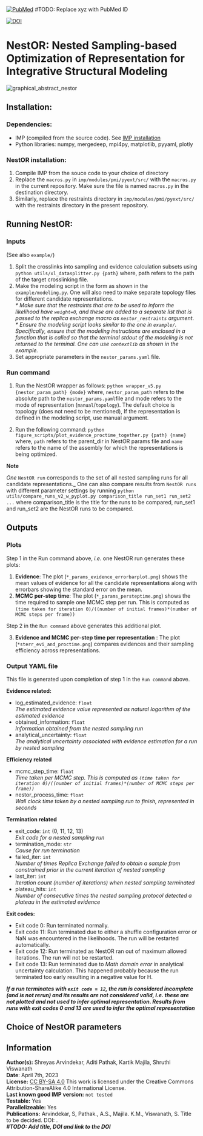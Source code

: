 [![PubMed](https://salilab.org/imp-systems/static/images/pubmed.png)](https://pubmed.ncbi.nlm.nih.gov/xyz/)     #TODO: Replace xyz with PubMed ID

[![DOI](https://zenodo.org/badge/DOI/10.5281/zenodo.10360718.svg)](https://doi.org/10.5281/zenodo.10360718) 

# **NestOR: Nested Sampling-based Optimization of Representation for Integrative Structural Modeling**

![graphical_abstract_nestor](https://github.com/isblab/nestor/assets/8314735/74b4aa65-1f64-45e1-89ac-5bcb69ecb27d)

## **Installation:**
### **Dependencies:**  
* IMP (compiled from the source code). See [IMP installation](https://github.com/salilab/imp)
* Python libraries: numpy, mergedeep, mpi4py, matplotlib, pyyaml, plotly
  
### **NestOR installation:**  
1. Compile IMP from the souce code to your choice of directory
2. Replace the `macros.py` in `imp/modules/pmi/pyext/src/` with the `macros.py` in the current repository. Make sure the file is named `macros.py` in the destination directory. 
3. Similarly, replace the restraints directory in `imp/modules/pmi/pyext/src/` with the restraints directory in the present repository.

## **Running NestOR:**

### Inputs 

(See also `example/`)
1. Split the crosslinks into sampling and evidence calculation subsets using `python utils/xl_datasplitter.py {path}` where, path refers to the path of the target crosslinking file.
2. Make the modeling script in the form as shown in the `example/modeling.py`. One will also need to make separate topology files for different candidate representations.  
   _* Make sure that the restraints that are to be used to inform the likelihood have `weight=0`, and these are added to a separate list that is passed to the replica exchange macro as `nestor_restraints` argument_.  
   _* Ensure the modeling script looks similar to the one in `example/`. Specifically, ensure that the modeling instructions are enclosed in a function that is called so that the terminal stdout of the modeling is not returned to the terminal. One can use `contextlib` as shown in the example._
4. Set appropriate parameters in the `nestor_params.yaml` file. 

### Run command

1. Run the NestOR wrapper as follows: 
```python wrapper_v5.py {nestor_param_path} {mode}```
where, `nestor_param_path` refers to the absolute path to the `nestor_params.yaml`file and mode refers to the mode of representation (`manual`/`topology`). The default choice is topology (does not need to be mentioned), If the representation is defined in the modeling script, use manual argument.

2. Run the following command: 
```python figure_scripts/plot_evidence_proctime_together.py {path} {name}```
where, `path` refers to the parent_dir in NestOR params file and `name` refers to the name of the assembly for which the representations is being optimized.

**Note**

_One_ `NestOR run` corresponds to the set of all nested sampling runs for all candidate representations._
One can also compare results from `NestOR runs` with different parameter settings by running `python utils/compare_runs_v2_w_pyplot.py comparison_title run_set1 run_set2 ...` where comparison_title is the title for the runs to be compared, run_set1 and run_set2 are the NestOR runs to be compared.

## Outputs 

### Plots

Step 1  in the Run command above, _i.e._ one NestOR run generates these plots: 

1. **Evidence**: The plot (`*_params_evidence_errorbarplot.png`) shows the mean values of evidence for all the candidate representations along with errorbars showing the standard error on the mean.
2. **MCMC per-step time**: The plot (`*_params_persteptime.png`) shows the time required to sample one MCMC step per run. This is computed as `(time taken for iteration 0)/((number of initial frames)*(number of MCMC steps per frame))`

Step 2 in the `Run command` above generates this additional plot. 

3. **Evidence and MCMC per-step time per representation** : The plot (`*sterr_evi_and_proctime.png`) compares evidences and their sampling efficiency across representations.

### Output YAML file

This file is generated upon completion of step 1 in the `Run command` above. 

**Evidence related:**  
- log_estimated_evidence: `float`  
    _The estimated evidence value represented as natural logarithm of the estimated evidence_
- obtained_information: `float`  
    _Information obtained from the nested sampling run_
- analytical_uncertainty: `float`  
    _The analytical uncertainty associated with evidence estimation for a run by nested sampling_

**Efficiency related**   
- mcmc_step_time: `float`  
    _Time taken per MCMC step. This is computed as `(time taken for iteration 0)/((number of initial frames)*(number of MCMC steps per frame))`_
- nestor_process_time: `float`  
    _Wall clock time taken by a nested sampling run to finish, represented in seconds_

**Termination related** 
- exit_code: `int` (0, 11, 12, 13)  
    _Exit code for a nested sampling run_
- termination_mode: `str`  
    _Cause for run termination_
- failed_iter: `int`  
    _Number of times Replica Exchange failed to obtain a sample from constrained prior in the current iteration of nested sampling_
- last_iter: `int`  
    _Iteration count (number of iterations) when nested sampling terminated_
- plateau_hits: `int`  
    _Number of consecutive times the nested sampling protocol detected a plateau in the estimated evidence_

**Exit codes:**  
- Exit code 0: Run terminated normally.  
- Exit code 11: Run terminated due to either a shuffle configuration error or NaN was encountered in the likelihoods. The run will be restarted automatically.  
- Exit code 12: Run terminated as NestOR ran out of maximum allowed iterations. The run will not be restarted.  
- Exit code 13: Run  terminated due to *Math domain error* in analytical uncertainty calculation. This happened probably because the run terminated too early resulting in a negative value for H. 

**_If a run terminates with `exit code = 12`, the run is considered incomplete (and is not rerun) and its results are not considered valid, i.e. these are not plotted and not used to infer optimal representation. Results from runs with exit codes 0 and 13 are used to infer the optimal representation_**

## Choice of NestOR parameters 

## **Information**
**Author(s):** Shreyas Arvindekar, Aditi Pathak, Kartik Majila, Shruthi Viswanath  
**Date**: April 7th, 2023  
**License:** [CC BY-SA 4.0](https://creativecommons.org/licenses/by-sa/4.0/)
This work is licensed under the Creative Commons Attribution-ShareAlike 4.0
International License.  
**Last known good IMP version:** `not tested`   
**Testable:** Yes  
**Parallelizeable:** Yes  
**Publications:**  Arvindekar, S, Pathak., A.S., Majila. K.M., Viswanath, S. Title to be decided. DOI: [](https://doi.org/).     
**_#TODO: Add title, DOI and link to the DOI_**

